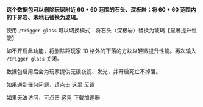 **这个数据包可以删除玩家附近 60 * 60 范围的石头、深板岩；将 60 * 60 范围内的下界岩、末地石替换为玻璃。**

使用 `/trigger glass` 可以切换模式：将石头（深板岩）替换为玻璃【显著提升性能】

如不开启此功能，将删除距玩家 10 格外的下落的方块以轻微提升性能。再次输入 `/trigger glass` 关闭。

数据包启用后会为玩家提供无限夜视、发光，并开启死亡不掉落。

如果遇到任何问题，请点击 [这里](https://github.com/WhiteElephant-abc/stone-disappearance/issues/new/choose) 反馈

如果无法访问，可点击 [这里](https://steampp.net/) 下载加速器
